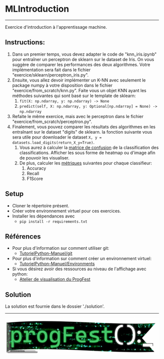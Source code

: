 # MLIntroduction

---------------------------------------------------------------------------
Exercice d'introduction à l'apprentissage machine.

## Instructions:
 1. Dans un premier temps, vous devez adapter le code de "knn_iris.ipynb" pour entraîner un perceptron de sklearn sur le 
    dataset de Iris. On vous suggère de comparer les performances des deux algorithmes. Votre implémentation sera fait 
    dans le fichier "exercice/sklearn/perceptron_iris.py".
 2. Ensuite, vous allez devoir implémenter un K-NN avec seulement le package numpy à votre disposition dans le fichier
    "exercice/from_scratch/knn.py". Faite vous un objet KNN ayant les méthodes suivantes qui sont basé sur le template 
    de sklearn:
    1. ```fit(X: np.ndarray, y: np.ndarray) -> None```
    2. ```predict(self, X: np.ndarray, y: Optional[np.ndarray] = None) -> np.ndarray```
 4. Refaite le même exercice, mais avec le perceptron dans le fichier "exercice/from_scratch/perceptron.py".
 5. Finalement, vous pouvez comparer les résultats des algorithmes en les entraînant sur le dataset "digits" de sklearn.
    la fonction suivante vous sera utile pour downloader le dataset ```X, y = datasets.load_digits(return_X_y=True)```.
    1. Vous aurez à calculer la [matrice de confusion](https://en.wikipedia.org/wiki/Confusion_matrix) de la 
       classification des classifications. Afficher les sous forme de heatmap ou d'image afin de pouvoir les visualiser.
    2. De plus, calculer les [métriques](https://en.wikipedia.org/wiki/Precision_and_recall) suivantes pour chaque 
       classifieur:
       1. Accuracy
       2. Recall
       3. F1Score



## Setup

- Cloner le répertoire présent.
- Créer votre environnement virtuel pour ces exercices.
- Installer les dépendances avec 
  - ```pip install -r requirements.txt```


## Références
- Pour plus d'information sur comment utiliser git:
    - [TutorielPython-Manuel/git](https://github.com/JeremieGince/TutorielPython-Manuel/tree/master/Cycle-de-developpement-avec-git)
- Pour plus d'information sur comment créer un environnement virtuel:
    - [TutorielPython-Manuel/Environments](https://github.com/JeremieGince/TutorielPython-Manuel/tree/master/Environments)
- Si vous désirez avoir des ressources au niveau de l'affichage avec python:
  - [Atelier de visualisation du ProgFest](https://github.com/rem657/AtelierVisualisation)


## Solution
La solution est fournie dans le dossier './solution'.



---------------------------------------------------------------------------

<p align="center"> <img src="https://github.com/JeremieGince/MLIntroduction/blob/main/images/progfest_logo.png?raw=true"> </p>